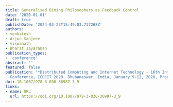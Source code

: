 ```yaml
---
title: Generalised Dining Philosophers as Feedback Control
date: '2020-01-01'
draft: true
publishDate: '2024-03-23T15:49:03.717268Z'
authors:
- venkatesh
- Arjun Sanjeev
- viswanath
- Bharat Jayaraman
publication_types:
- 'conference'
abstract: ''
featured: false
publication: '*Distributed Computing and Internet Technology - 16th International
  Conference, ICDCIT 2020, Bhubaneswar, India, January 9-12, 2020, Proceedings*'
doi: 10.1007/978-3-030-36987-3_9
links:
- name: URL
  url: https://doi.org/10.1007/978-3-030-36987-3_9
---
```


